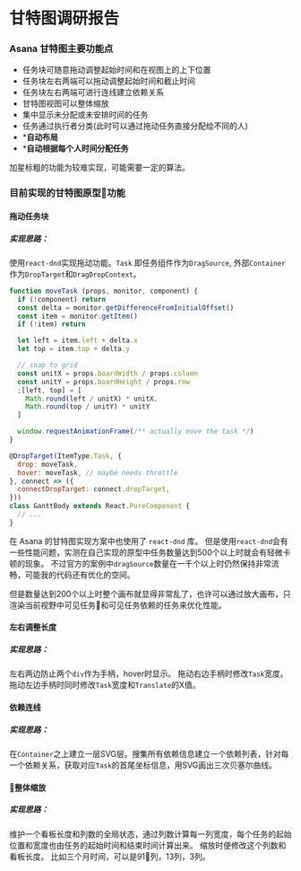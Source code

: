 # 甘特图调研报告

### Asana 甘特图主要功能点
- 任务块可随意拖动调整起始时间和在视图上的上下位置
- 任务块左右两端可以拖动调整起始时间和截止时间
- 任务块左右两端可进行连线建立依赖关系
- 甘特图视图可以整体缩放
- 集中显示未分配或未安排时间的任务
- 任务通过执行者分类(此时可以通过拖动任务直接分配给不同的人)
- ***自动布局**
- ***自动根据每个人时间分配任务**

加星标粗的功能为较难实现，可能需要一定的算法。

### 目前实现的甘特图原型功能
#### 拖动任务块
##### 实现思路：
使用`react-dnd`实现拖动功能。`Task` 即任务组件作为`DragSource`, 外部`Container`作为`DropTarget`和`DragDropContext`。
```js
function moveTask (props, monitor, component) {
  if (!component) return
  const delta = monitor.getDifferenceFromInitialOffset()
  const item = monitor.getItem()
  if (!item) return

  let left = item.left + delta.x
  let top = item.top + delta.y

  // snap to grid
  const unitX = props.boardWidth / props.column
  const unitY = props.boardHeight / props.row
  ;[left, top] = [
    Math.round(left / unitX) * unitX,
    Math.round(top / unitY) * unitY
  ]

  window.requestAnimationFrame(/** actually move the task */)
}

@DropTarget(ItemType.Task, {
  drop: moveTask,
  hover: moveTask, // maybe needs throttle
}, connect => ({
  connectDropTarget: connect.dropTarget,
}))
class GanttBody extends React.PureComponent {
  // ...
}
```
在 Asana 的甘特图实现方案中也使用了 `react-dnd` 库。
但是使用`react-dnd`会有一些性能问题，实测在自己实现的原型中任务数量达到500个以上时就会有轻微卡顿的现象。
不过官方的案例中`dragSource`数量在一千个以上时仍然保持非常流畅，可能我的代码还有优化的空间。

但是数量达到200个以上时整个画布就显得非常乱了，也许可以通过放大画布，只渲染当前视野中可见任务和可见任务依赖的任务来优化性能。

#### 左右调整长度
##### 实现思路：
左右两边防止两个`div`作为手柄，hover时显示。
拖动右边手柄时修改`Task`宽度。
拖动左边手柄时同时修改`Task`宽度和`Translate`的X值。

#### 依赖连线
##### 实现思路：
在`Container`之上建立一层SVG层。搜集所有依赖信息建立一个依赖列表，针对每一个依赖关系，获取对应`Task`的首尾坐标信息，用SVG画出三次贝塞尔曲线。

#### 整体缩放
##### 实现思路：
维护一个看板长度和列数的全局状态，通过列数计算每一列宽度，每个任务的起始位置和宽度也由任务的起始时间和结束时间计算出来。
缩放时便修改这个列数和看板长度。
比如三个月时间，可以是91列，13列，3列。
